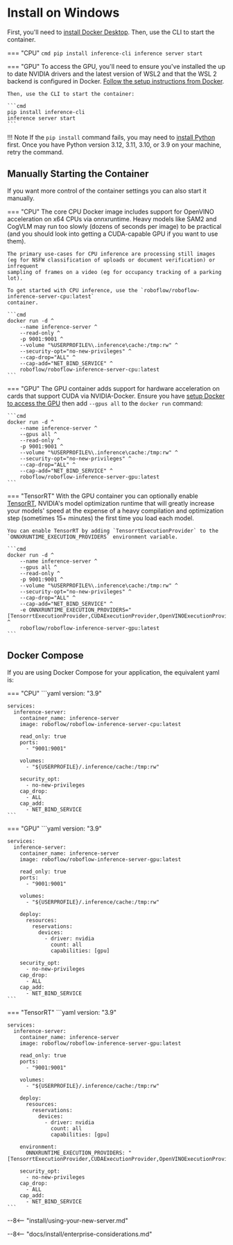 # Install on Windows

First, you'll need to [install Docker Desktop](https://docs.docker.com/desktop/setup/install/windows-install/).
Then, use the CLI to start the container.

=== "CPU"
    ```cmd
    pip install inference-cli
    inference server start
    ```

=== "GPU"
    To access the GPU, you'll need to ensure you've installed the up to date NVIDIA drivers and the
    latest version of WSL2 and that the WSL 2 backend is configured in Docker.
    [Follow the setup instructions from Docker](https://docs.docker.com/desktop/features/gpu/).

    Then, use the CLI to start the container:

    ```cmd
    pip install inference-cli
    inference server start
    ```

!!! Note
    If the `pip install` command fails, you may need to
    [install Python](https://www.python.org/downloads/release/python-3128/#:~:text=Windows%20installer%20(64%2Dbit))
    first. Once you have Python version 3.12, 3.11, 3.10, or 3.9 on your machine, retry the command.

## Manually Starting the Container

If you want more control of the container settings you can also start it
manually.

=== "CPU"
    The core CPU Docker image includes support for OpenVINO acceleration on
    x64 CPUs via onnxruntime. Heavy models like SAM2 and CogVLM may run too
    slowly (dozens of seconds per image) to be practical (and you should
    look into getting a CUDA-capable GPU if you want to use them).

    The primary use-cases for CPU inference are processing still images
    (eg for NSFW classification of uploads or document verification) or infrequent
    sampling of frames on a video (eg for occupancy tracking of a parking lot).

    To get started with CPU inference, use the `roboflow/roboflow-inference-server-cpu:latest`
    container.

    ```cmd
    docker run -d ^
        --name inference-server ^
        --read-only ^
        -p 9001:9001 ^
        --volume "%USERPROFILE%\.inference\cache:/tmp:rw" ^
        --security-opt="no-new-privileges" ^
        --cap-drop="ALL" ^
        --cap-add="NET_BIND_SERVICE" ^
        roboflow/roboflow-inference-server-cpu:latest
    ```

=== "GPU"
    The GPU container adds support for hardware acceleration on cards that support CUDA
    via NVIDIA-Docker. Ensure you have
    [setup Docker to access the GPU](https://docs.docker.com/desktop/features/gpu/)
    then add `--gpus all` to the `docker run` command:

    ```cmd
    docker run -d ^
        --name inference-server ^
        --gpus all ^
        --read-only ^
        -p 9001:9001 ^
        --volume "%USERPROFILE%\.inference\cache:/tmp:rw" ^
        --security-opt="no-new-privileges" ^
        --cap-drop="ALL" ^
        --cap-add="NET_BIND_SERVICE" ^
        roboflow/roboflow-inference-server-gpu:latest
    ```

=== "TensorRT"
    With the GPU container you can optionally enable
    [TensorRT](https://developer.nvidia.com/tensorrt), NVIDIA's model optimization
    runtime that will greatly increase your models' speed at the expense of a heavy
    compilation and optimization step (sometimes 15+ minutes) the first time you
    load each model.

    You can enable TensorRT by adding `TensorrtExecutionProvider` to the `ONNXRUNTIME_EXECUTION_PROVIDERS` environment variable.

    ```cmd
    docker run -d ^
        --name inference-server ^
        --gpus all ^
        --read-only ^
        -p 9001:9001 ^
        --volume "%USERPROFILE%\.inference\cache:/tmp:rw" ^
        --security-opt="no-new-privileges" ^
        --cap-drop="ALL" ^
        --cap-add="NET_BIND_SERVICE" ^
        -e ONNXRUNTIME_EXECUTION_PROVIDERS="[TensorrtExecutionProvider,CUDAExecutionProvider,OpenVINOExecutionProvider,CPUExecutionProvider]" ^
        roboflow/roboflow-inference-server-gpu:latest
    ```

## Docker Compose

If you are using Docker Compose for your application, the equivalent yaml is:

=== "CPU"
    ```yaml
    version: "3.9"
    
    services:
      inference-server:
        container_name: inference-server
        image: roboflow/roboflow-inference-server-cpu:latest
    
        read_only: true
        ports:
          - "9001:9001"

        volumes:
          - "${USERPROFILE}/.inference/cache:/tmp:rw"
    
        security_opt:
          - no-new-privileges
        cap_drop:
          - ALL
        cap_add:
          - NET_BIND_SERVICE
    ```

=== "GPU"
    ```yaml
    version: "3.9"
    
    services:
      inference-server:
        container_name: inference-server
        image: roboflow/roboflow-inference-server-gpu:latest
    
        read_only: true
        ports:
          - "9001:9001"

        volumes:
          - "${USERPROFILE}/.inference/cache:/tmp:rw"
    
        deploy:
          resources:
            reservations:
              devices:
                - driver: nvidia
                  count: all
                  capabilities: [gpu]
    
        security_opt:
          - no-new-privileges
        cap_drop:
          - ALL
        cap_add:
          - NET_BIND_SERVICE
    ```

=== "TensorRT"
    ```yaml
    version: "3.9"
    
    services:
      inference-server:
        container_name: inference-server
        image: roboflow/roboflow-inference-server-gpu:latest
    
        read_only: true
        ports:
          - "9001:9001"
        
        volumes:
          - "${USERPROFILE}/.inference/cache:/tmp:rw"
    
        deploy:
          resources:
            reservations:
              devices:
                - driver: nvidia
                  count: all
                  capabilities: [gpu]

        environment:
          ONNXRUNTIME_EXECUTION_PROVIDERS: "[TensorrtExecutionProvider,CUDAExecutionProvider,OpenVINOExecutionProvider,CPUExecutionProvider]"

        security_opt:
          - no-new-privileges
        cap_drop:
          - ALL
        cap_add:
          - NET_BIND_SERVICE
    ```

--8<-- "install/using-your-new-server.md"

--8<-- "docs/install/enterprise-considerations.md"